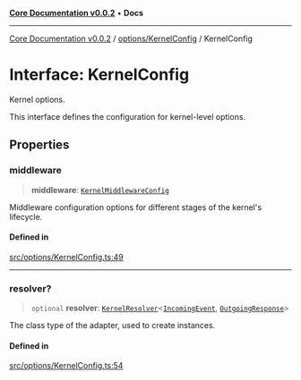 [**Core Documentation v0.0.2**](../../../README.md) • **Docs**

***

[Core Documentation v0.0.2](../../../modules.md) / [options/KernelConfig](../README.md) / KernelConfig

# Interface: KernelConfig

Kernel options.

This interface defines the configuration for kernel-level options.

## Properties

### middleware

> **middleware**: [`KernelMiddlewareConfig`](KernelMiddlewareConfig.md)

Middleware configuration options for different stages of the kernel's lifecycle.

#### Defined in

[src/options/KernelConfig.ts:49](https://github.com/stonemjs/core/blob/aa2a76ee3b0b5f73fa20c9cec0decb9263cddbc2/src/options/KernelConfig.ts#L49)

***

### resolver?

> `optional` **resolver**: [`KernelResolver`](../../../definitions/type-aliases/KernelResolver.md)\<[`IncomingEvent`](../../../events/IncomingEvent/classes/IncomingEvent.md), [`OutgoingResponse`](../../../events/OutgoingResponse/classes/OutgoingResponse.md)\>

The class type of the adapter, used to create instances.

#### Defined in

[src/options/KernelConfig.ts:54](https://github.com/stonemjs/core/blob/aa2a76ee3b0b5f73fa20c9cec0decb9263cddbc2/src/options/KernelConfig.ts#L54)

